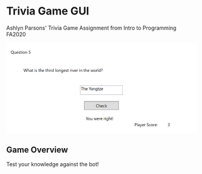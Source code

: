 # Trivia Game GUI
Ashlyn Parsons' Trivia Game Assignment from Intro to Programming FA2020

![Image of Game](https://github.com/aparsons2/TriviaGameGUI/blob/main/AshlynTriviaGameGUIScreenshot.PNG)

## Game Overview
Test your knowledge against the bot!
